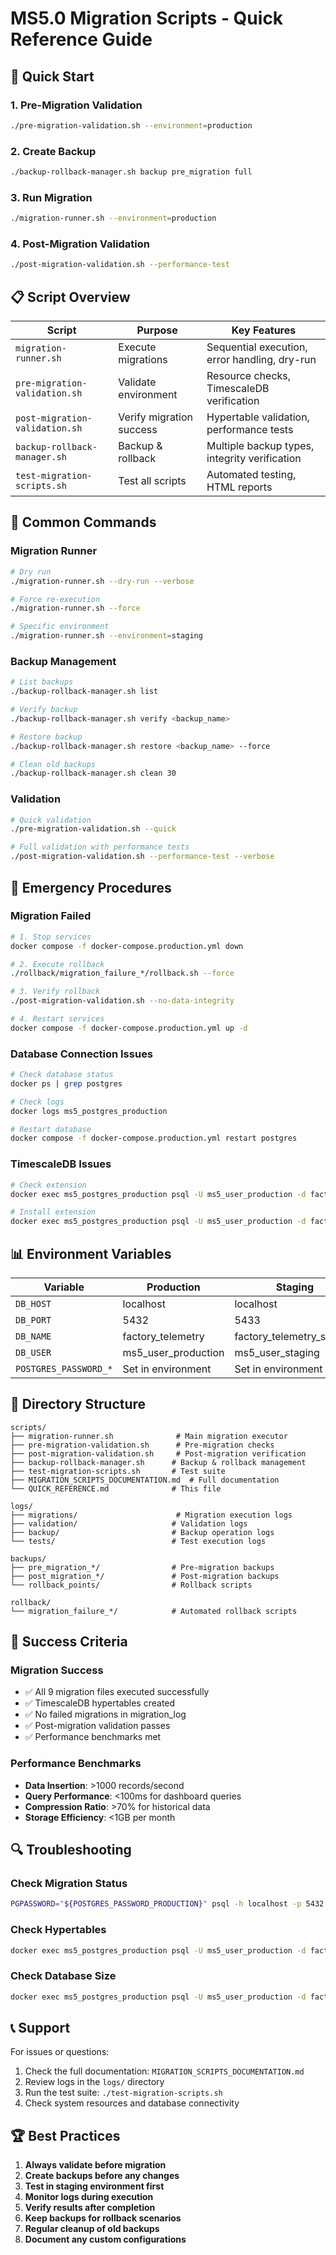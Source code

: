 # MS5.0 Migration Scripts - Quick Reference Guide

## 🚀 Quick Start

### 1. Pre-Migration Validation
```bash
./pre-migration-validation.sh --environment=production
```

### 2. Create Backup
```bash
./backup-rollback-manager.sh backup pre_migration full
```

### 3. Run Migration
```bash
./migration-runner.sh --environment=production
```

### 4. Post-Migration Validation
```bash
./post-migration-validation.sh --performance-test
```

## 📋 Script Overview

| Script | Purpose | Key Features |
|--------|---------|--------------|
| `migration-runner.sh` | Execute migrations | Sequential execution, error handling, dry-run |
| `pre-migration-validation.sh` | Validate environment | Resource checks, TimescaleDB verification |
| `post-migration-validation.sh` | Verify migration success | Hypertable validation, performance tests |
| `backup-rollback-manager.sh` | Backup & rollback | Multiple backup types, integrity verification |
| `test-migration-scripts.sh` | Test all scripts | Automated testing, HTML reports |

## 🔧 Common Commands

### Migration Runner
```bash
# Dry run
./migration-runner.sh --dry-run --verbose

# Force re-execution
./migration-runner.sh --force

# Specific environment
./migration-runner.sh --environment=staging
```

### Backup Management
```bash
# List backups
./backup-rollback-manager.sh list

# Verify backup
./backup-rollback-manager.sh verify <backup_name>

# Restore backup
./backup-rollback-manager.sh restore <backup_name> --force

# Clean old backups
./backup-rollback-manager.sh clean 30
```

### Validation
```bash
# Quick validation
./pre-migration-validation.sh --quick

# Full validation with performance tests
./post-migration-validation.sh --performance-test --verbose
```

## 🚨 Emergency Procedures

### Migration Failed
```bash
# 1. Stop services
docker compose -f docker-compose.production.yml down

# 2. Execute rollback
./rollback/migration_failure_*/rollback.sh --force

# 3. Verify rollback
./post-migration-validation.sh --no-data-integrity

# 4. Restart services
docker compose -f docker-compose.production.yml up -d
```

### Database Connection Issues
```bash
# Check database status
docker ps | grep postgres

# Check logs
docker logs ms5_postgres_production

# Restart database
docker compose -f docker-compose.production.yml restart postgres
```

### TimescaleDB Issues
```bash
# Check extension
docker exec ms5_postgres_production psql -U ms5_user_production -d factory_telemetry -c "SELECT * FROM pg_extension WHERE extname = 'timescaledb';"

# Install extension
docker exec ms5_postgres_production psql -U ms5_user_production -d factory_telemetry -c "CREATE EXTENSION IF NOT EXISTS timescaledb;"
```

## 📊 Environment Variables

| Variable | Production | Staging | Development |
|----------|------------|---------|-------------|
| `DB_HOST` | localhost | localhost | localhost |
| `DB_PORT` | 5432 | 5433 | 5434 |
| `DB_NAME` | factory_telemetry | factory_telemetry_staging | factory_telemetry_dev |
| `DB_USER` | ms5_user_production | ms5_user_staging | ms5_user_dev |
| `POSTGRES_PASSWORD_*` | Set in environment | Set in environment | Set in environment |

## 📁 Directory Structure

```
scripts/
├── migration-runner.sh              # Main migration executor
├── pre-migration-validation.sh      # Pre-migration checks
├── post-migration-validation.sh     # Post-migration verification
├── backup-rollback-manager.sh      # Backup & rollback management
├── test-migration-scripts.sh       # Test suite
├── MIGRATION_SCRIPTS_DOCUMENTATION.md  # Full documentation
└── QUICK_REFERENCE.md              # This file

logs/
├── migrations/                      # Migration execution logs
├── validation/                     # Validation logs
├── backup/                         # Backup operation logs
└── tests/                          # Test execution logs

backups/
├── pre_migration_*/                # Pre-migration backups
├── post_migration_*/               # Post-migration backups
└── rollback_points/                # Rollback scripts

rollback/
└── migration_failure_*/            # Automated rollback scripts
```

## 🎯 Success Criteria

### Migration Success
- ✅ All 9 migration files executed successfully
- ✅ TimescaleDB hypertables created
- ✅ No failed migrations in migration_log
- ✅ Post-migration validation passes
- ✅ Performance benchmarks met

### Performance Benchmarks
- **Data Insertion**: >1000 records/second
- **Query Performance**: <100ms for dashboard queries
- **Compression Ratio**: >70% for historical data
- **Storage Efficiency**: <1GB per month

## 🔍 Troubleshooting

### Check Migration Status
```bash
PGPASSWORD="${POSTGRES_PASSWORD_PRODUCTION}" psql -h localhost -p 5432 -U ms5_user_production -d factory_telemetry -c "SELECT migration_name, success, applied_at FROM migration_log ORDER BY applied_at DESC;"
```

### Check Hypertables
```bash
docker exec ms5_postgres_production psql -U ms5_user_production -d factory_telemetry -c "SELECT hypertable_name, num_chunks FROM timescaledb_information.hypertables;"
```

### Check Database Size
```bash
docker exec ms5_postgres_production psql -U ms5_user_production -d factory_telemetry -c "SELECT pg_size_pretty(pg_database_size('factory_telemetry'));"
```

## 📞 Support

For issues or questions:
1. Check the full documentation: `MIGRATION_SCRIPTS_DOCUMENTATION.md`
2. Review logs in the `logs/` directory
3. Run the test suite: `./test-migration-scripts.sh`
4. Check system resources and database connectivity

## 🏆 Best Practices

1. **Always validate before migration**
2. **Create backups before any changes**
3. **Test in staging environment first**
4. **Monitor logs during execution**
5. **Verify results after completion**
6. **Keep backups for rollback scenarios**
7. **Regular cleanup of old backups**
8. **Document any custom configurations**
